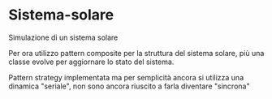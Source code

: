 # Sistema-solare
Simulazione di un sistema solare


Per ora utilizzo pattern composite per la struttura del sistema solare, più una classe evolve per aggiornare lo stato del sistema.

Pattern strategy implementata ma per semplicità ancora si utilizza una dinamica "seriale", non sono ancora riuscito a farla diventare "sincrona"
